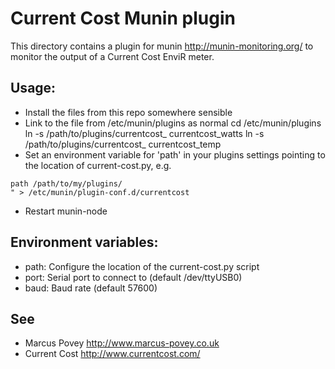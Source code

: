 Current Cost Munin plugin
==========================
	
This directory contains a plugin for munin <http://munin-monitoring.org/> to monitor the output of a Current Cost EnviR meter.

Usage:
------

 * Install the files from this repo somewhere sensible
 * Link to the file from /etc/munin/plugins as normal
	cd /etc/munin/plugins
	ln -s /path/to/plugins/currentcost_ currentcost_watts
	ln -s /path/to/plugins/currentcost_ currentcost_temp
 * Set an environment variable for 'path' in your plugins settings pointing to the location of current-cost.py, e.g.

```echo "[currentcost_]
path /path/to/my/plugins/
" > /etc/munin/plugin-conf.d/currentcost
```
 * Restart munin-node

Environment variables:
----------------------

 * path: Configure the location of the current-cost.py script
 * port: Serial port to connect to (default /dev/ttyUSB0)
 * baud: Baud rate (default 57600)

See
---

 * Marcus Povey <http://www.marcus-povey.co.uk>
 * Current Cost <http://www.currentcost.com/>
	 
